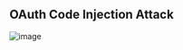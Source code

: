 ## OAuth Code Injection Attack

![image](https://user-images.githubusercontent.com/21195523/210792994-4436fe89-2ac3-4d51-b688-4fe4ce99f447.png)
